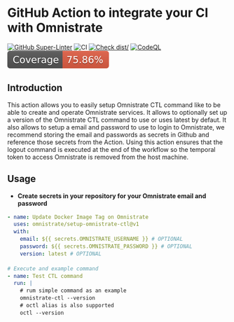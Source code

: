 # GitHub Action to integrate your CI with Omnistrate

[![GitHub Super-Linter](https://github.com/omnistrate/setup-omnistrate-ctl/actions/workflows/linter.yml/badge.svg)](https://github.com/super-linter/super-linter)
![CI](https://github.com/omnistrate/setup-omnistrate-ctl/actions/workflows/ci.yml/badge.svg)
[![Check dist/](https://github.com/omnistrate/setup-omnistrate-ctl/actions/workflows/check-dist.yml/badge.svg)](https://github.com/actions/setup-omnistrate-ctl/actions/workflows/check-dist.yml)
[![CodeQL](https://github.com/omnistrate/setup-omnistrate-ctl/actions/workflows/codeql-analysis.yml/badge.svg)](https://github.com/actions/setup-omnistrate-ctl/actions/workflows/codeql-analysis.yml)
[![Coverage](./badges/coverage.svg)](./badges/coverage.svg)

## Introduction

This action allows you to easily setup Omnistrate CTL command like to be able to
create and operate Omnistrate services. It allows to optionally set up a version
of the Omnistrate CTL command to use or uses latest by defaut. It also allows to
setup a email and password to use to login to Omnistrate, we recommend storing
the email and passwords as secrets in Github and reference those secrets from
the Action. Using this action ensures that the logout command is executed at the
end of the workflow so the temporal token to access Omnistrate is removed from
the host machine.

## Usage

- **Create secrets in your repository for your Omnistrate email and password**

```yaml
- name: Update Docker Image Tag on Omnistrate
  uses: omnistrate/setup-omnistrate-ctl@v1
  with:
    email: ${{ secrets.OMNISTRATE_USERNAME }} # OPTIONAL
    password: ${{ secrets.OMNISTRATE_PASSWORD }} # OPTIONAL
    version: latest # OPTIONAL

# Execute and example command
- name: Test CTL command
  run: |
    # rum simple command as an example
    omnistrate-ctl --version
    # octl alias is also supported
    octl --version
```
